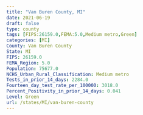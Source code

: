```yaml
---
title: "Van Buren County, MI"
date: 2021-06-19
draft: false
type: county
tags: [FIPS:26159.0,FEMA:5.0,Medium metro,Green]
categories: [MI]
County: Van Buren County
State: MI
FIPS: 26159.0
FEMA_Region: 5.0
Population: 75677.0
NCHS_Urban_Rural_Classification: Medium metro
Tests_in_prior_14_days: 2284.0
Fourteen_day_test_rate_per_100000: 3018.0
Percent_Positivity_in_prior_14_days: 0.041
Level: Green
url: /states/MI/van-buren-county
---
```



